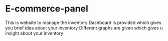 ﻿# E-commerce-panel
 This is website to manage the inventory 
Dashboard is provided which gives you brief idea about your inventory
Different graphs are given which gives u insight about your inventory
